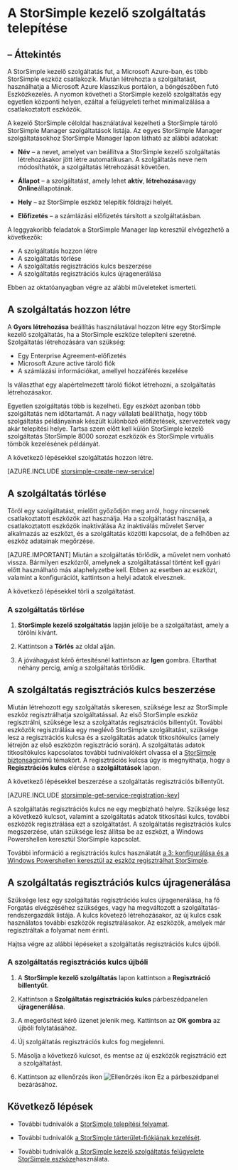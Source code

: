 <properties 
   pageTitle="A StorSimple kezelő szolgáltatás telepítése |} Microsoft Azure"
   description="Megtudhatja, hogyan hozhat létre, és törölje a StorSimple-kezelő szolgáltatást az Azure klasszikus portálon, és megtudhatja, hogy miként kezelheti a szolgáltatás regisztrációs billentyűt."
   services="storsimple"
   documentationCenter=""
   authors="SharS"
   manager="carmonm"
   editor="" />
<tags 
   ms.service="storsimple"
   ms.devlang="na"
   ms.topic="article"
   ms.tgt_pltfrm="na"
   ms.workload="na"
   ms.date="05/24/2016"
   ms.author="v-sharos" />

# <a name="deploy-the-storsimple-manager-service"></a>A StorSimple kezelő szolgáltatás telepítése

## <a name="overview"></a>– Áttekintés

A StorSimple kezelő szolgáltatás fut, a Microsoft Azure-ban, és több StorSimple eszköz csatlakozik. Miután létrehozta a szolgáltatást, használhatja a Microsoft Azure klasszikus portálon, a böngészőben futó Eszközkezelés. A nyomon követheti a StorSimple kezelő szolgáltatás egy egyetlen központi helyen, ezáltal a felügyeleti terhet minimalizálása a csatlakoztatott eszközök.

A kezelő StorSimple céloldal használatával kezelheti a StorSimple tároló StorSimple Manager szolgáltatások listája. Az egyes StorSimple Manager szolgáltatásokhoz StorSimple Manager lapon látható az alábbi adatokat:

- **Név** – a nevet, amelyet van beállítva a StorSimple kezelő szolgáltatás létrehozásakor jött létre automatikusan. A szolgáltatás neve nem módosíthatók, a szolgáltatás létrehozását követően.

- **Állapot** – a szolgáltatást, amely lehet **aktív**, **létrehozása**vagy **Online**állapotának.

- **Hely** – az StorSimple eszköz telepítik földrajzi helyét.

- **Előfizetés** – a számlázási előfizetés társított a szolgáltatásban.

A leggyakoribb feladatok a StorSimple Manager lap keresztül elvégezhető a következők:

- A szolgáltatás hozzon létre
- A szolgáltatás törlése
- A szolgáltatás regisztrációs kulcs beszerzése
- A szolgáltatás regisztrációs kulcs újragenerálása

Ebben az oktatóanyagban végre az alábbi műveleteket ismerteti.

## <a name="create-a-service"></a>A szolgáltatás hozzon létre

A **Gyors létrehozása** beállítás használatával hozzon létre egy StorSimple kezelő szolgáltatás, ha a StorSimple eszköze telepíteni szeretné. Szolgáltatás létrehozására van szükség:

- Egy Enterprise Agreement-előfizetés
- Microsoft Azure active tároló fiók
- A számlázási információkat, amellyel hozzáférés kezelése

Is választhat egy alapértelmezett tároló fiókot létrehozni, a szolgáltatás létrehozásakor.

Egyetlen szolgáltatás több is kezelheti. Egy eszközt azonban több szolgáltatás nem időtartamát. A nagy vállalati beállíthatja, hogy több szolgáltatás példányainak készült különböző előfizetések, szervezetek vagy akár telepítési helye. Tartsa szem előtt kell külön StorSimple kezelő szolgáltatás StorSimple 8000 sorozat eszközök és StorSimple virtuális tömbök kezelésének példányát.

A következő lépésekkel szolgáltatás hozzon létre.

[AZURE.INCLUDE [storsimple-create-new-service](../../includes/storsimple-create-new-service.md)]

## <a name="delete-a-service"></a>A szolgáltatás törlése

Töröl egy szolgáltatást, mielőtt győződjön meg arról, hogy nincsenek csatlakoztatott eszközök azt használja. Ha a szolgáltatást használja, a csatlakoztatott eszközök inaktiválása Az inaktiválás művelet Server alkalmazás az eszközt, és a szolgáltatás közötti kapcsolat, de a felhőben az eszköz adatainak megőrzése. 

[AZURE.IMPORTANT] Miután a szolgáltatás törlődik, a művelet nem vonható vissza. Bármilyen eszközről, amelynek a szolgáltatással történt kell gyári előtt használható más alaphelyzetbe kell. Ebben az esetben az eszközt, valamint a konfigurációt, kattintson a helyi adatok elvesznek.

A következő lépésekkel törli a szolgáltatást.

### <a name="to-delete-a-service"></a>A szolgáltatás törlése

1. **StorSimple kezelő szolgáltatás** lapján jelölje be a szolgáltatást, amely a törölni kívánt.

1. Kattintson a **Törlés** az oldal alján.

1. A jóváhagyást kérő értesítésnél kattintson az **Igen** gombra. Eltarthat néhány percig, amíg a szolgáltatás törlődik.

## <a name="get-the-service-registration-key"></a>A szolgáltatás regisztrációs kulcs beszerzése

Miután létrehozott egy szolgáltatás sikeresen, szüksége lesz az StorSimple eszköz regisztrálhatja szolgáltatással. Az első StorSimple eszköz regisztrálni, szüksége lesz a szolgáltatás regisztrációs billentyűt. További eszközök regisztrálása egy meglévő StorSimple szolgáltatást, szüksége lesz a regisztrációs kulcsa és a szolgáltatás adatok titkosítókulcs (amely létrejön az első eszközön regisztráció során). A szolgáltatás adatok titkosítókulcs kapcsolatos további tudnivalókért olvassa el a [StorSimple biztonsági](storsimple-security.md)című témakört. A regisztrációs kulcsa úgy is megnyithatja, hogy a **Regisztrációs kulcs** elérése a **szolgáltatások** lapon.

A következő lépésekkel beszerzése a szolgáltatás regisztrációs billentyűt.

[AZURE.INCLUDE [storsimple-get-service-registration-key](../../includes/storsimple-get-service-registration-key.md)]

A szolgáltatás regisztrációs kulcs ne egy megbízható helyre. Szüksége lesz a következő kulcsot, valamint a szolgáltatás adatok titkosítási kulcs, további eszközök regisztrálása ezt a szolgáltatást. A szolgáltatás regisztrációs kulcs megszerzése, után szüksége lesz állítsa be az eszközt, a Windows Powershellen keresztül StorSimple kapcsolat.

További információ a regisztrációs kulcs használatát [a 3: konfigurálása és a Windows Powershellen keresztül az eszköz regisztrálhat StorSimple](storsimple-deployment-walkthrough.md#step-2-configure-and-register-the-device-through-windows-powershell-for-storsimple).

## <a name="regenerate-the-service-registration-key"></a>A szolgáltatás regisztrációs kulcs újragenerálása

Szüksége lesz egy szolgáltatás regisztrációs kulcs újragenerálása, ha fő Forgatás elvégzéséhez szükséges, vagy ha megváltozott a szolgáltatás-rendszergazdák listája. A kulcs követező létrehozásakor, az új kulcs csak használatos további eszközök regisztrálásakor. Az eszközök, amelyek már regisztráltak a folyamat nem érinti.

Hajtsa végre az alábbi lépéseket a szolgáltatás regisztrációs kulcs újbóli.

### <a name="to-regenerate-the-service-registration-key"></a>A szolgáltatás regisztrációs kulcs újbóli

1. A **StorSimple kezelő szolgáltatás** lapon kattintson a **Regisztráció billentyűt**.

1. Kattintson a **Szolgáltatás regisztrációs kulcs** párbeszédpanelen **újragenerálása**.

1. A megerősítést kérő üzenet jelenik meg. Kattintson az **OK gombra** az újbóli folytatásához.

1. Új szolgáltatás regisztrációs kulcs fog megjelenni.

1. Másolja a következő kulcsot, és mentse az új eszközök regisztráció ezt a szolgáltatást.

1. Kattintson az ellenőrzés ikon ![Ellenőrzés ikon](./media/storsimple-manage-service/HCS_CheckIcon.png) Ez a párbeszédpanel bezárásához.


## <a name="next-steps"></a>Következő lépések

- További tudnivalók a [StorSimple telepítési folyamat](storsimple-deployment-walkthrough.md).

- További tudnivalók [a StorSimple tárterület-fiókjának kezelését](storsimple-manage-storage-accounts.md).

- További tudnivalók [a StorSimple kezelő szolgáltatás felügyelete StorSimple eszköze](storsimple-manager-service-administration.md)használata.

 
